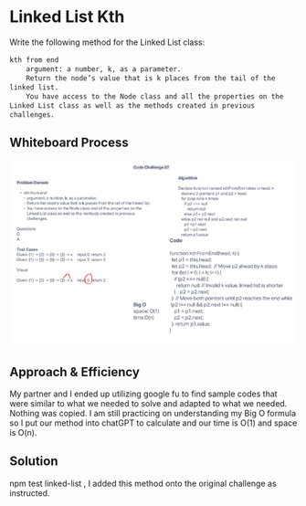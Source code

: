 # Linked List Kth

Write the following method for the Linked List class:

    kth from end
        argument: a number, k, as a parameter.
        Return the node’s value that is k places from the tail of the linked list.
        You have access to the Node class and all the properties on the Linked List class as well as the methods created in previous challenges.


## Whiteboard Process

![kth from end linked list](../../assets/kthFromEnd-whiteboard.png)

## Approach & Efficiency

My partner and I ended up utilizing google fu to find sample codes that were similar to what we needed to solve and adapted to what we needed. Nothing was copied. I am still practicing on understanding my Big O formula so I put our method into chatGPT to calculate and our time is O(1) and space is O(n).

## Solution

npm test linked-list , I added this method onto the original challenge as instructed.




